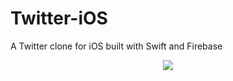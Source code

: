 # Twitter-iOS

A Twitter clone for iOS built with Swift and Firebase

<center><img src="https://github.com/grsouza/Twitter-iOS/blob/master/Resources/twitter_app.png"/></center>
